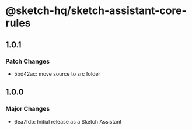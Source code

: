 # @sketch-hq/sketch-assistant-core-rules

## 1.0.1

### Patch Changes

- 5bd42ac: move source to src folder

## 1.0.0

### Major Changes

- 6ea7fdb: Initial release as a Sketch Assistant
